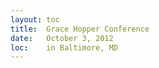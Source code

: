 ```yaml
---
layout: toc
title:  Grace Hopper Conference
date:   October 3, 2012
loc:    in Baltimore, MD
---
```

